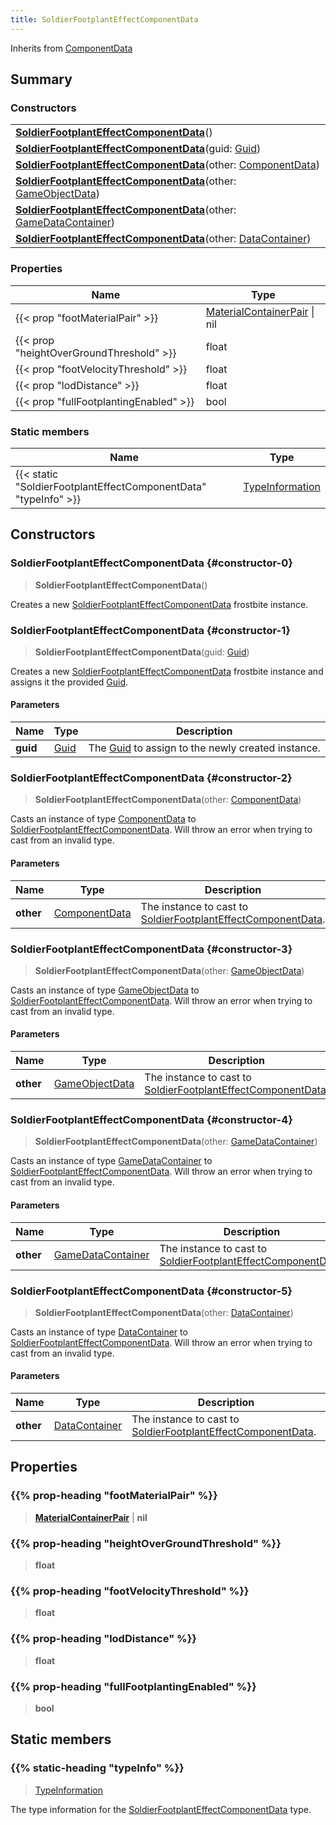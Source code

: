 ```yaml
---
title: SoldierFootplantEffectComponentData
---
```


Inherits from 
[ComponentData](/vext/ref/fb/componentdata)

## Summary
### Constructors
| |
| ----------- |
| **[SoldierFootplantEffectComponentData](#constructor-0)**() |
| **[SoldierFootplantEffectComponentData](#constructor-1)**(guid: [Guid](/vext/ref/shared/class/guid)) |
| **[SoldierFootplantEffectComponentData](#constructor-2)**(other: [ComponentData](/vext/ref/fb/componentdata)) |
| **[SoldierFootplantEffectComponentData](#constructor-3)**(other: [GameObjectData](/vext/ref/fb/gameobjectdata)) |
| **[SoldierFootplantEffectComponentData](#constructor-4)**(other: [GameDataContainer](/vext/ref/fb/gamedatacontainer)) |
| **[SoldierFootplantEffectComponentData](#constructor-5)**(other: [DataContainer](/vext/ref/shared/class/datacontainer)) |

### Properties
| Name | Type |
| ---- | ---- |
| {{< prop "footMaterialPair" >}} | [MaterialContainerPair](/vext/ref/fb/materialcontainerpair) \| nil |
| {{< prop "heightOverGroundThreshold" >}} | float |
| {{< prop "footVelocityThreshold" >}} | float |
| {{< prop "lodDistance" >}} | float |
| {{< prop "fullFootplantingEnabled" >}} | bool |

### Static members
| Name | Type |
| ---- | ---- |
| {{< static "SoldierFootplantEffectComponentData" "typeInfo" >}} | [TypeInformation](/vext/ref/shared/class/typeinformation) |

## Constructors
### SoldierFootplantEffectComponentData {#constructor-0}
> **SoldierFootplantEffectComponentData**()

Creates a new [SoldierFootplantEffectComponentData](/vext/ref/fb/soldierfootplanteffectcomponentdata) frostbite instance.

### SoldierFootplantEffectComponentData {#constructor-1}
> **SoldierFootplantEffectComponentData**(guid: [Guid](/vext/ref/shared/class/guid))

Creates a new [SoldierFootplantEffectComponentData](/vext/ref/fb/soldierfootplanteffectcomponentdata) frostbite instance and assigns it the provided [Guid](/vext/ref/shared/class/guid).

#### Parameters
| Name | Type | Description |
| ---- | ---- | ----------- |
| **guid** | [Guid](/vext/ref/shared/class/guid) | The [Guid](/vext/ref/shared/class/guid) to assign to the newly created instance. |

### SoldierFootplantEffectComponentData {#constructor-2}
> **SoldierFootplantEffectComponentData**(other: [ComponentData](/vext/ref/fb/componentdata))

Casts an instance of type [ComponentData](/vext/ref/fb/componentdata) to [SoldierFootplantEffectComponentData](/vext/ref/fb/soldierfootplanteffectcomponentdata). Will throw an error when trying to cast from an invalid type.

#### Parameters
| Name | Type | Description |
| ---- | ---- | ----------- |
| **other** | [ComponentData](/vext/ref/fb/componentdata) | The instance to cast to [SoldierFootplantEffectComponentData](/vext/ref/fb/soldierfootplanteffectcomponentdata). |

### SoldierFootplantEffectComponentData {#constructor-3}
> **SoldierFootplantEffectComponentData**(other: [GameObjectData](/vext/ref/fb/gameobjectdata))

Casts an instance of type [GameObjectData](/vext/ref/fb/gameobjectdata) to [SoldierFootplantEffectComponentData](/vext/ref/fb/soldierfootplanteffectcomponentdata). Will throw an error when trying to cast from an invalid type.

#### Parameters
| Name | Type | Description |
| ---- | ---- | ----------- |
| **other** | [GameObjectData](/vext/ref/fb/gameobjectdata) | The instance to cast to [SoldierFootplantEffectComponentData](/vext/ref/fb/soldierfootplanteffectcomponentdata). |

### SoldierFootplantEffectComponentData {#constructor-4}
> **SoldierFootplantEffectComponentData**(other: [GameDataContainer](/vext/ref/fb/gamedatacontainer))

Casts an instance of type [GameDataContainer](/vext/ref/fb/gamedatacontainer) to [SoldierFootplantEffectComponentData](/vext/ref/fb/soldierfootplanteffectcomponentdata). Will throw an error when trying to cast from an invalid type.

#### Parameters
| Name | Type | Description |
| ---- | ---- | ----------- |
| **other** | [GameDataContainer](/vext/ref/fb/gamedatacontainer) | The instance to cast to [SoldierFootplantEffectComponentData](/vext/ref/fb/soldierfootplanteffectcomponentdata). |

### SoldierFootplantEffectComponentData {#constructor-5}
> **SoldierFootplantEffectComponentData**(other: [DataContainer](/vext/ref/shared/class/datacontainer))

Casts an instance of type [DataContainer](/vext/ref/shared/class/datacontainer) to [SoldierFootplantEffectComponentData](/vext/ref/fb/soldierfootplanteffectcomponentdata). Will throw an error when trying to cast from an invalid type.

#### Parameters
| Name | Type | Description |
| ---- | ---- | ----------- |
| **other** | [DataContainer](/vext/ref/shared/class/datacontainer) | The instance to cast to [SoldierFootplantEffectComponentData](/vext/ref/fb/soldierfootplanteffectcomponentdata). |

## Properties
### {{% prop-heading "footMaterialPair" %}}
> **[MaterialContainerPair](/vext/ref/fb/materialcontainerpair)** | **nil**

### {{% prop-heading "heightOverGroundThreshold" %}}
> **float**

### {{% prop-heading "footVelocityThreshold" %}}
> **float**

### {{% prop-heading "lodDistance" %}}
> **float**

### {{% prop-heading "fullFootplantingEnabled" %}}
> **bool**

## Static members
### {{% static-heading "typeInfo" %}}
> [TypeInformation](/vext/ref/shared/class/typeinformation)

The type information for the [SoldierFootplantEffectComponentData](/vext/ref/fb/soldierfootplanteffectcomponentdata) type.


